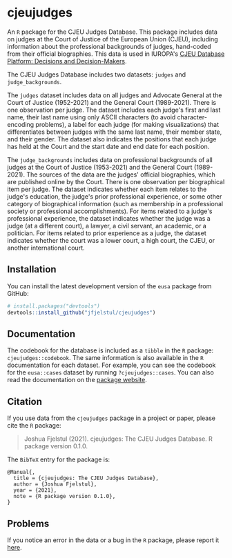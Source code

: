 # cjeujudges

An `R` package for the CJEU Judges Database. This package includes data on judges at the Court of Justice of the European Union (CJEU), including information about the professional backgrounds of judges, hand-coded from their official biographies. This data is used in IUROPA's [CJEU Database Platform: Decisions and Decision-Makers](http://iuropa.pol.gu.se).

The CJEU Judges Database includes two datasets: `judges` and `judge_backgrounds`.

The `judges` dataset includes data on all judges and Advocate General at the Court of Justice (1952-2021) and the General Court (1989-2021). There is one observation per judge. The dataset includes each judge's first and last name, their last name using only ASCII characters (to avoid character-encoding problems), a label for each judge (for making visualizations) that differentiates between judges with the same last name, their member state, and their gender. The dataset also indicates the positions that each judge has held at the Court and the start date and end date for each position.

The `judge_backgrounds` includes data on professional backgrounds of all judges at the Court of Justice (1953-2021) and the General Court (1989-2021). The sources of the data are the judges' official biographies, which are published online by the Court. There is one observation per biographical item per judge. The dataset indicates whether each item relates to the judge's education, the judge's prior professional experience, or some other category of biographical information (such as membership in a professional society or professional accomplishments). For items related to a judge's professional experience, the dataset indicates whether the judge was a judge (at a different court), a lawyer, a civil servant, an academic, or a politician. For items related to prior experience as a judge, the dataset indicates whether the court was a lower court, a high court, the CJEU, or another international court.

## Installation

You can install the latest development version of the `eusa` package from GitHub:

```r
# install.packages("devtools")
devtools::install_github("jfjelstul/cjeujudges")
```

## Documentation

The codebook for the database is included as a `tibble` in the `R` package: `cjeujudges::codebook`. The same information is also available in the `R` documentation for each dataset. For example, you can see the codebook for the `eusa::cases` dataset by running `?cjeujudges::cases`. You can also read the documentation on the [package website](https://jfjelstul.github.io/cjeujudges/).

## Citation

If you use data from the `cjeujudges` package in a project or paper, please cite the `R` package:

> Joshua Fjelstul (2021). cjeujudges: The CJEU Judges Database. R package version 0.1.0.

The `BibTeX` entry for the package is:

```
@Manual{,
  title = {cjeujudges: The CJEU Judges Database},
  author = {Joshua Fjelstul},
  year = {2021},
  note = {R package version 0.1.0},
}
```

## Problems

If you notice an error in the data or a bug in the `R` package, please report it [here](https://github.com/jfjelstul/cjeujudges/issues).
